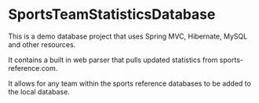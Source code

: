 # SportsTeamStatisticsDatabase

This is a demo database project that uses Spring MVC, Hibernate, MySQL and other resources.

It contains a built in web parser that pulls updated statistics from sports-reference.com.

It allows for any team within the sports reference databases to be added to the local database.

